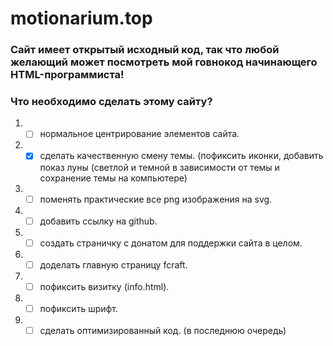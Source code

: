 # motionarium.top
### Сайт имеет открытый исходный код, так что любой желающий может посмотреть мой говнокод начинающего HTML-программиста!

### Что необходимо сделать этому сайту?
1. - [ ] нормальное центрирование элементов сайта.
2. - [x] сделать качественную смену темы. (пофиксить иконки, добавить показ луны (светлой и темной в зависимости от темы и сохранение темы на компьютере)
3. - [ ] поменять практические все png изображения на svg.
4. - [ ] добавить ссылку на github.
5. - [ ] создать страничку с донатом для поддержки сайта в целом.
6. - [ ] доделать главную страницу fcraft.
7. - [ ] пофиксить визитку (info.html).
8. - [ ] пофиксить шрифт.
9. - [ ] сделать оптимизированный код. (в последнюю очередь)
